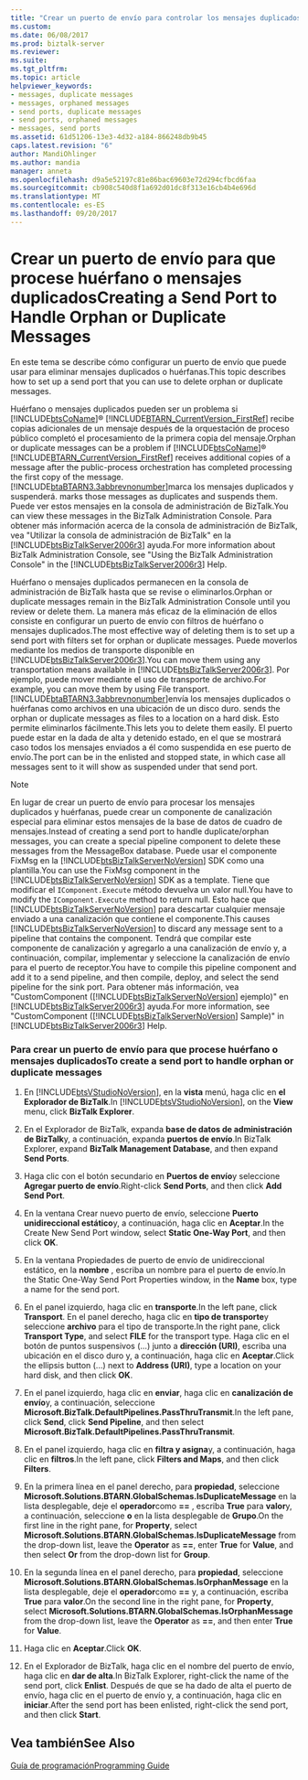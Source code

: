 ```yaml
---
title: "Crear un puerto de envío para controlar los mensajes duplicados o huérfanas | Documentos de Microsoft"
ms.custom: 
ms.date: 06/08/2017
ms.prod: biztalk-server
ms.reviewer: 
ms.suite: 
ms.tgt_pltfrm: 
ms.topic: article
helpviewer_keywords:
- messages, duplicate messages
- messages, orphaned messages
- send ports, duplicate messages
- send ports, orphaned messages
- messages, send ports
ms.assetid: 61d51206-13e3-4d32-a184-866248db9b45
caps.latest.revision: "6"
author: MandiOhlinger
ms.author: mandia
manager: anneta
ms.openlocfilehash: d9a5e52197c81e86bac69603e72d294cfbcd6faa
ms.sourcegitcommit: cb908c540d8f1a692d01dc8f313e16cb4b4e696d
ms.translationtype: MT
ms.contentlocale: es-ES
ms.lasthandoff: 09/20/2017
---
```

# <a name="creating-a-send-port-to-handle-orphan-or-duplicate-messages"></a><span data-ttu-id="3080c-102">Crear un puerto de envío para que procese huérfano o mensajes duplicados</span><span class="sxs-lookup"><span data-stu-id="3080c-102">Creating a Send Port to Handle Orphan or Duplicate Messages</span></span>
<span data-ttu-id="3080c-103">En este tema se describe cómo configurar un puerto de envío que puede usar para eliminar mensajes duplicados o huérfanas.</span><span class="sxs-lookup"><span data-stu-id="3080c-103">This topic describes how to set up a send port that you can use to delete orphan or duplicate messages.</span></span>  
  
 <span data-ttu-id="3080c-104">Huérfano o mensajes duplicados pueden ser un problema si [!INCLUDE[btsCoName](../../includes/btsconame-md.md)]® [!INCLUDE[BTARN_CurrentVersion_FirstRef](../../includes/btarn-currentversion-firstref-md.md)] recibe copias adicionales de un mensaje después de la orquestación de proceso público completó el procesamiento de la primera copia del mensaje.</span><span class="sxs-lookup"><span data-stu-id="3080c-104">Orphan or duplicate messages can be a problem if [!INCLUDE[btsCoName](../../includes/btsconame-md.md)]® [!INCLUDE[BTARN_CurrentVersion_FirstRef](../../includes/btarn-currentversion-firstref-md.md)] receives additional copies of a message after the public-process orchestration has completed processing the first copy of the message.</span></span> [!INCLUDE[btaBTARN3.3abbrevnonumber](../../includes/btabtarn3-3abbrevnonumber-md.md)]<span data-ttu-id="3080c-105">marca los mensajes duplicados y suspenderá.</span><span class="sxs-lookup"><span data-stu-id="3080c-105"> marks those messages as duplicates and suspends them.</span></span> <span data-ttu-id="3080c-106">Puede ver estos mensajes en la consola de administración de BizTalk.</span><span class="sxs-lookup"><span data-stu-id="3080c-106">You can view these messages in the BizTalk Administration Console.</span></span> <span data-ttu-id="3080c-107">Para obtener más información acerca de la consola de administración de BizTalk, vea "Utilizar la consola de administración de BizTalk" en la [!INCLUDE[btsBizTalkServer2006r3](../../includes/btsbiztalkserver2006r3-md.md)] ayuda.</span><span class="sxs-lookup"><span data-stu-id="3080c-107">For more information about BizTalk Administration Console, see "Using the BizTalk Administration Console" in the [!INCLUDE[btsBizTalkServer2006r3](../../includes/btsbiztalkserver2006r3-md.md)] Help.</span></span>  
  
 <span data-ttu-id="3080c-108">Huérfano o mensajes duplicados permanecen en la consola de administración de BizTalk hasta que se revise o eliminarlos.</span><span class="sxs-lookup"><span data-stu-id="3080c-108">Orphan or duplicate messages remain in the BizTalk Administration Console until you review or delete them.</span></span> <span data-ttu-id="3080c-109">La manera más eficaz de la eliminación de ellos consiste en configurar un puerto de envío con filtros de huérfano o mensajes duplicados.</span><span class="sxs-lookup"><span data-stu-id="3080c-109">The most effective way of deleting them is to set up a send port with filters set for orphan or duplicate messages.</span></span> <span data-ttu-id="3080c-110">Puede moverlos mediante los medios de transporte disponible en [!INCLUDE[btsBizTalkServer2006r3](../../includes/btsbiztalkserver2006r3-md.md)].</span><span class="sxs-lookup"><span data-stu-id="3080c-110">You can move them using any transportation means available in [!INCLUDE[btsBizTalkServer2006r3](../../includes/btsbiztalkserver2006r3-md.md)].</span></span> <span data-ttu-id="3080c-111">Por ejemplo, puede mover mediante el uso de transporte de archivo.</span><span class="sxs-lookup"><span data-stu-id="3080c-111">For example, you can move them by using File transport.</span></span> [!INCLUDE[btaBTARN3.3abbrevnonumber](../../includes/btabtarn3-3abbrevnonumber-md.md)]<span data-ttu-id="3080c-112">envía los mensajes duplicados o huérfanas como archivos en una ubicación de un disco duro.</span><span class="sxs-lookup"><span data-stu-id="3080c-112"> sends the orphan or duplicate messages as files to a location on a hard disk.</span></span> <span data-ttu-id="3080c-113">Esto permite eliminarlos fácilmente.</span><span class="sxs-lookup"><span data-stu-id="3080c-113">This lets you to delete them easily.</span></span> <span data-ttu-id="3080c-114">El puerto puede estar en la dada de alta y detenido estado, en el que se mostrará caso todos los mensajes enviados a él como suspendida en ese puerto de envío.</span><span class="sxs-lookup"><span data-stu-id="3080c-114">The port can be in the enlisted and stopped state, in which case all messages sent to it will show as suspended under that send port.</span></span>  
  
> [!NOTE]
>  <span data-ttu-id="3080c-115">En lugar de crear un puerto de envío para procesar los mensajes duplicados y huérfanas, puede crear un componente de canalización especial para eliminar estos mensajes de la base de datos de cuadro de mensajes.</span><span class="sxs-lookup"><span data-stu-id="3080c-115">Instead of creating a send port to handle duplicate/orphan messages, you can create a special pipeline component to delete these messages from the MessageBox database.</span></span> <span data-ttu-id="3080c-116">Puede usar el componente FixMsg en la [!INCLUDE[btsBizTalkServerNoVersion](../../includes/btsbiztalkservernoversion-md.md)] SDK como una plantilla.</span><span class="sxs-lookup"><span data-stu-id="3080c-116">You can use the FixMsg component in the [!INCLUDE[btsBizTalkServerNoVersion](../../includes/btsbiztalkservernoversion-md.md)] SDK as a template.</span></span> <span data-ttu-id="3080c-117">Tiene que modificar el `IComponent.Execute` método devuelva un valor null.</span><span class="sxs-lookup"><span data-stu-id="3080c-117">You have to modify the `IComponent.Execute` method to return null.</span></span> <span data-ttu-id="3080c-118">Esto hace que [!INCLUDE[btsBizTalkServerNoVersion](../../includes/btsbiztalkservernoversion-md.md)] para descartar cualquier mensaje enviado a una canalización que contiene el componente.</span><span class="sxs-lookup"><span data-stu-id="3080c-118">This causes [!INCLUDE[btsBizTalkServerNoVersion](../../includes/btsbiztalkservernoversion-md.md)] to discard any message sent to a pipeline that contains the component.</span></span> <span data-ttu-id="3080c-119">Tendrá que compilar este componente de canalización y agregarlo a una canalización de envío y, a continuación, compilar, implementar y seleccione la canalización de envío para el puerto de receptor.</span><span class="sxs-lookup"><span data-stu-id="3080c-119">You have to compile this pipeline component and add it to a send pipeline, and then compile, deploy, and select the send pipeline for the sink port.</span></span> <span data-ttu-id="3080c-120">Para obtener más información, vea "CustomComponent ([!INCLUDE[btsBizTalkServerNoVersion](../../includes/btsbiztalkservernoversion-md.md)] ejemplo)" en [!INCLUDE[btsBizTalkServer2006r3](../../includes/btsbiztalkserver2006r3-md.md)] ayuda.</span><span class="sxs-lookup"><span data-stu-id="3080c-120">For more information, see "CustomComponent ([!INCLUDE[btsBizTalkServerNoVersion](../../includes/btsbiztalkservernoversion-md.md)] Sample)" in [!INCLUDE[btsBizTalkServer2006r3](../../includes/btsbiztalkserver2006r3-md.md)] Help.</span></span>  
  
### <a name="to-create-a-send-port-to-handle-orphan-or-duplicate-messages"></a><span data-ttu-id="3080c-121">Para crear un puerto de envío para que procese huérfano o mensajes duplicados</span><span class="sxs-lookup"><span data-stu-id="3080c-121">To create a send port to handle orphan or duplicate messages</span></span>  
  
1.  <span data-ttu-id="3080c-122">En [!INCLUDE[btsVStudioNoVersion](../../includes/btsvstudionoversion-md.md)], en la **vista** menú, haga clic en **el Explorador de BizTalk**.</span><span class="sxs-lookup"><span data-stu-id="3080c-122">In [!INCLUDE[btsVStudioNoVersion](../../includes/btsvstudionoversion-md.md)], on the **View** menu, click **BizTalk Explorer**.</span></span>  
  
2.  <span data-ttu-id="3080c-123">En el Explorador de BizTalk, expanda **base de datos de administración de BizTalk**y, a continuación, expanda **puertos de envío**.</span><span class="sxs-lookup"><span data-stu-id="3080c-123">In BizTalk Explorer, expand **BizTalk Management Database**, and then expand **Send Ports**.</span></span>  
  
3.  <span data-ttu-id="3080c-124">Haga clic con el botón secundario en **Puertos de envío**y seleccione **Agregar puerto de envío**.</span><span class="sxs-lookup"><span data-stu-id="3080c-124">Right-click **Send Ports**, and then click **Add Send Port**.</span></span>  
  
4.  <span data-ttu-id="3080c-125">En la ventana Crear nuevo puerto de envío, seleccione **Puerto unidireccional estático**y, a continuación, haga clic en **Aceptar**.</span><span class="sxs-lookup"><span data-stu-id="3080c-125">In the Create New Send Port window, select **Static One-Way Port**, and then click **OK**.</span></span>  
  
5.  <span data-ttu-id="3080c-126">En la ventana Propiedades de puerto de envío de unidireccional estático, en la **nombre** , escriba un nombre para el puerto de envío.</span><span class="sxs-lookup"><span data-stu-id="3080c-126">In the Static One-Way Send Port Properties window, in the **Name** box, type a name for the send port.</span></span>  
  
6.  <span data-ttu-id="3080c-127">En el panel izquierdo, haga clic en **transporte**.</span><span class="sxs-lookup"><span data-stu-id="3080c-127">In the left pane, click **Transport**.</span></span> <span data-ttu-id="3080c-128">En el panel derecho, haga clic en **tipo de transporte**y seleccione **archivo** para el tipo de transporte.</span><span class="sxs-lookup"><span data-stu-id="3080c-128">In the right pane, click **Transport Type**, and select **FILE** for the transport type.</span></span> <span data-ttu-id="3080c-129">Haga clic en el botón de puntos suspensivos (...) junto a **dirección (URI)**, escriba una ubicación en el disco duro y, a continuación, haga clic en **Aceptar**.</span><span class="sxs-lookup"><span data-stu-id="3080c-129">Click the ellipsis button (...) next to **Address (URI)**, type a location on your hard disk, and then click **OK**.</span></span>  
  
7.  <span data-ttu-id="3080c-130">En el panel izquierdo, haga clic en **enviar**, haga clic en **canalización de envío**y, a continuación, seleccione **Microsoft.BizTalk.DefaultPipelines.PassThruTransmit**.</span><span class="sxs-lookup"><span data-stu-id="3080c-130">In the left pane, click **Send**, click **Send Pipeline**, and then select **Microsoft.BizTalk.DefaultPipelines.PassThruTransmit**.</span></span>  
  
8.  <span data-ttu-id="3080c-131">En el panel izquierdo, haga clic en **filtra y asigna**y, a continuación, haga clic en **filtros**.</span><span class="sxs-lookup"><span data-stu-id="3080c-131">In the left pane, click **Filters and Maps**, and then click **Filters**.</span></span>  
  
9. <span data-ttu-id="3080c-132">En la primera línea en el panel derecho, para **propiedad**, seleccione **Microsoft.Solutions.BTARN.GlobalSchemas.IsDuplicateMessage** en la lista desplegable, deje el **operador**como  **==** , escriba **True** para **valor**y, a continuación, seleccione **o** en la lista desplegable de  **Grupo**.</span><span class="sxs-lookup"><span data-stu-id="3080c-132">On the first line in the right pane, for **Property**, select **Microsoft.Solutions.BTARN.GlobalSchemas.IsDuplicateMessage** from the drop-down list, leave the **Operator** as **==**, enter **True** for **Value**, and then select **Or** from the drop-down list for **Group**.</span></span>  
  
10. <span data-ttu-id="3080c-133">En la segunda línea en el panel derecho, para **propiedad**, seleccione **Microsoft.Solutions.BTARN.GlobalSchemas.IsOrphanMessage** en la lista desplegable, deje el **operador**como  **==** y, a continuación, escriba **True** para **valor**.</span><span class="sxs-lookup"><span data-stu-id="3080c-133">On the second line in the right pane, for **Property**, select **Microsoft.Solutions.BTARN.GlobalSchemas.IsOrphanMessage** from the drop-down list, leave the **Operator** as **==**, and then enter **True** for **Value**.</span></span>  
  
11. <span data-ttu-id="3080c-134">Haga clic en **Aceptar**.</span><span class="sxs-lookup"><span data-stu-id="3080c-134">Click **OK**.</span></span>  
  
12. <span data-ttu-id="3080c-135">En el Explorador de BizTalk, haga clic en el nombre del puerto de envío, haga clic en **dar de alta**.</span><span class="sxs-lookup"><span data-stu-id="3080c-135">In BizTalk Explorer, right-click the name of the send port, click **Enlist**.</span></span> <span data-ttu-id="3080c-136">Después de que se ha dado de alta el puerto de envío, haga clic en el puerto de envío y, a continuación, haga clic en **iniciar**.</span><span class="sxs-lookup"><span data-stu-id="3080c-136">After the send port has been enlisted, right-click the send port, and then click **Start**.</span></span>  
  
## <a name="see-also"></a><span data-ttu-id="3080c-137">Vea también</span><span class="sxs-lookup"><span data-stu-id="3080c-137">See Also</span></span>  
 [<span data-ttu-id="3080c-138">Guía de programación</span><span class="sxs-lookup"><span data-stu-id="3080c-138">Programming Guide</span></span>](../../adapters-and-accelerators/accelerator-rosettanet/programming-guide2.md)
